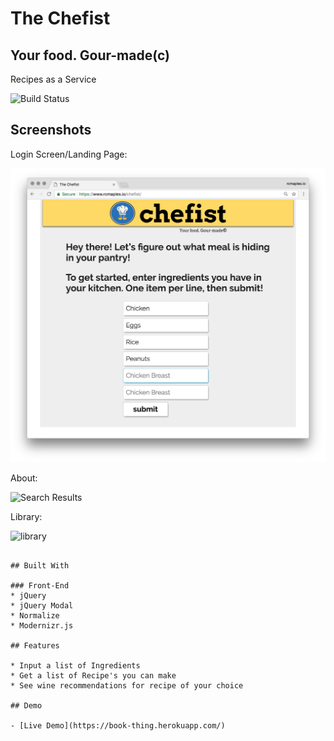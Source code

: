 # The Chefist
## Your food. Gour-made(c)

Recipes as a Service

![Build Status](https://travis-ci.org/rcmaples/chefist.svg?branch=gh-pages)

## Screenshots
Login Screen/Landing Page:

![Initial Screen and Search](screens/01_Landing-Search.png)

About:

![Search Results](screenshots/02_SearchResults.png)

Library:

![library](screenshots/03_Recipe.png)



```

## Built With

### Front-End
* jQuery
* jQuery Modal
* Normalize
* Modernizr.js

## Features

* Input a list of Ingredients
* Get a list of Recipe's you can make
* See wine recommendations for recipe of your choice

## Demo

- [Live Demo](https://book-thing.herokuapp.com/)
